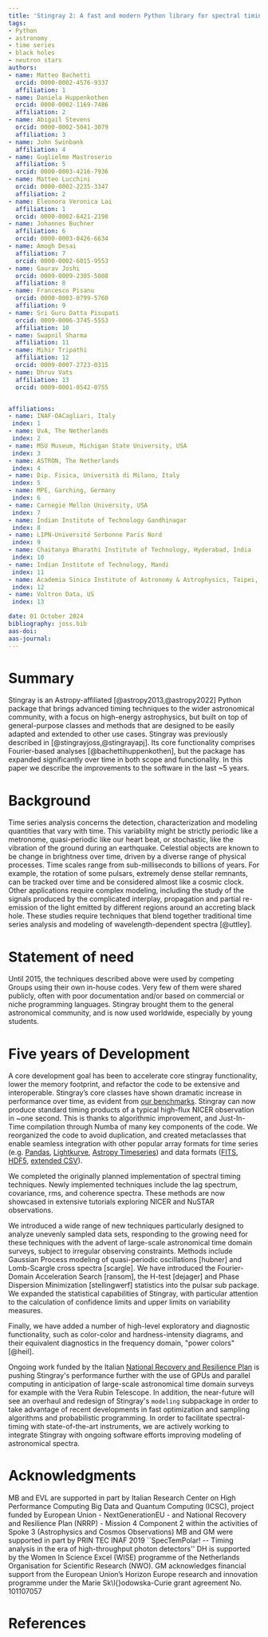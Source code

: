 ```yaml
---
title: 'Stingray 2: A fast and modern Python library for spectral timing'
tags:
- Python
- astronomy
- time series
- black holes
- neutron stars
authors:
- name: Matteo Bachetti
  orcid: 0000-0002-4576-9337
  affiliation: 1
- name: Daniela Huppenkothen
  orcid: 0000-0002-1169-7486
  affiliation: 2
- name: Abigail Stevens
  orcid: 0000-0002-5041-3079
  affiliation: 3
- name: John Swinbank
  affiliation: 4
- name: Guglielmo Mastroserio
  affiliation: 5
  orcid: 0000-0003-4216-7936
- name: Matteo Lucchini
  orcid: 0000-0002-2235-3347
  affiliation: 2
- name: Eleonora Veronica Lai
  affiliation: 1
  orcid: 0000-0002-6421-2198
- name: Johannes Buchner
  affiliation: 6
  orcid: 0000-0003-0426-6634
- name: Amogh Desai
  affiliation: 7
  orcid: 0000-0002-6015-9553
- name: Gaurav Joshi
  orcid: 0009-0009-2305-5008
  affiliation: 8
- name: Francesco Pisanu
  orcid: 0000-0003-0799-5760
  affiliation: 9
- name: Sri Guru Datta Pisupati
  orcid: 0009-0006-3745-5553
  affiliation: 10
- name: Swapnil Sharma
  affiliation: 11
- name: Mihir Tripathi
  affiliation: 12
  orcid: 0009-0007-2723-0315
- name: Dhruv Vats
  affiliation: 13
  orcid: 0009-0001-0542-0755


affiliations:
- name: INAF-OACagliari, Italy
 index: 1
- name: UvA, The Netherlands
 index: 2
- name: MSU Museum, Michigan State University, USA
 index: 3
- name: ASTRON, The Netherlands
 index: 4
- name: Dip. Fisica, Università di Milano, Italy
 index: 5
- name: MPE, Garching, Germany
 index: 6
- name: Carnegie Mellon University, USA
 index: 7
- name: Indian Institute of Technology Gandhinagar
 index: 8
- name: LIPN-Université Sorbonne Paris Nord
 index: 9
- name: Chaitanya Bharathi Institute of Technology, Hyderabad, India
 index: 10
- name: Indian Institute of Technology, Mandi
 index: 11
- name: Academia Sinica Institute of Astronomy & Astrophysics, Taipei, Taiwan, R.O.C.
 index: 12
- name: Voltron Data, US
 index: 13

date: 01 October 2024
bibliography: joss.bib
aas-doi:
aas-journal:
---
```


# Summary

Stingray is an Astropy-affiliated [@astropy2013,@astropy2022] Python package that brings advanced timing techniques to the wider astronomical community, with a focus on high-energy astrophysics, but built on top of general-purpose classes and methods that are designed to be easily adapted and extended to other use cases.
Stingray was previously described in [@stingrayjoss,@stingrayapj]. Its core functionality comprises Fourier-based analyses [@bachettihuppenkothen], but the package has expanded significantly over time in both scope and functionality. In this paper we describe the improvements to the software in the last ~5 years.

# Background

Time series analysis concerns the detection, characterization and modeling quantities that vary with time.
This variability might be strictly periodic like a metronome, quasi-periodic like our heart beat, or stochastic, like the vibration of the ground during an earthquake.
Celestial objects are known to be change in brightness over time, driven by a diverse range of physical processes. Time scales range from sub-milliseconds to billions of years.
For example, the rotation of some pulsars, extremely dense stellar remnants, can be tracked over time and be considered almost like a cosmic clock. Other applications require complex modeling, including the study of the signals produced by the complicated interplay, propagation and partial re-emission of the light emitted by different regions around an accreting black hole. These studies require techniques that blend together traditional time series analysis and modeling of wavelength-dependent spectra [@uttley].

# Statement of need
Until 2015, the techniques described above were used by competing Groups using their own in-house codes. Very few of them were shared publicly, often with poor documentation and/or based on commercial or niche programming languages. Stingray brought them to the general astronomical community, and is now used worldwide, especially by young students.

# Five years of Development
A core development goal has been to accelerate core stingray functionality, lower the memory footprint, and refactor the code to be extensive and interoperable.
Stingray’s core classes have shown dramatic increase in performance over time, as evident from [our benchmarks](https://stingray.science/stingray-benchmarks/). Stingray can now produce standard timing products
of a typical high-flux NICER observation in ~one second. This is thanks to algorithmic improvement, and Just-In-Time compilation through Numba of many key components of the code. We reorganized the code to avoid duplication,
and created metaclasses that enable seamless integration with other popular array formats for time series (e.g. [Pandas](https://pandas.pydata.org/), [Lightkurve](https://docs.lightkurve.org/), [Astropy Timeseries](https://docs.astropy.org/en/stable/timeseries/index.html)) and data formats ([FITS](), [HDF5](https://www.hdfgroup.org/solutions/hdf5/), [extended CSV](https://docs.astropy.org/en/stable/io/ascii/ecsv.html)).

We completed the originally planned implementation of spectral timing techniques. Newly implemented techniques include the lag spectrum, covariance, rms, and coherence spectra. These methods are now showcased in extensive tutorials exploring NICER and NuSTAR observations.

We introduced a wide range of new techniques particularly designed to analyze unevenly sampled data sets, responding to the growing need for these techniques with the advent of large-scale astronomical time domain surveys, subject to irregular observing constraints. Methods include Gaussian Process modeling of quasi-periodic oscillations [hubner] and Lomb-Scargle cross spectra [scargle]. We have introduced the Fourier-Domain Acceleration Search [ransom], the H-test [dejager] and Phase Dispersion Minimization  [stellingwerf] statistics into the pulsar sub package.
We expanded the statistical capabilities of Stingray,
with particular attention to the calculation of confidence limits and upper limits on variability measures.

Finally, we have added a number of high-level exploratory and diagnostic functionality, such as color-color and hardness-intensity diagrams, and their equivalent diagnostics in the frequency domain, "power colors" [@heil].

Ongoing work funded by the Italian [National Recovery and Resilience Plan](https://www.mef.gov.it/en/focus/The-National-Recovery-and-Resilience-Plan-NRRP/) is pushing Stingray's performance further with the use of GPUs and parallel computing in anticipation of large-scale astronomical time domain surveys for example with the Vera Rubin Telescope. In addition, the near-future will see an overhaul and redesign of Stingray's `modeling` subpackage in order to take advantage of recent developments in fast optimization and sampling algorithms and probabilistic programming. In order to facilitate spectral-timing with state-of-the-art instruments, we are actively working to integrate Stingray with ongoing software efforts improving modeling of astronomical spectra.

# Acknowledgments
MB and EVL are supported in part by Italian Research Center on High Performance Computing Big Data and Quantum Computing (ICSC), project funded by European Union - NextGenerationEU - and National
Recovery and Resilience Plan (NRRP) - Mission 4 Component 2 within the activities of Spoke 3
(Astrophysics and Cosmos Observations)
MB and GM were supported in part by PRIN TEC INAF 2019 ``SpecTemPolar! -- Timing analysis in the era of high-throughput photon detectors''
DH is supported by the Women In Science Excel (WISE) programme of the Netherlands Organisation for Scientific Research (NWO).
GM acknowledges financial support from the European Union’s Horizon Europe research and innovation programme under the Marie Sk\l{}odowska-Curie grant agreement No. 101107057
# References
